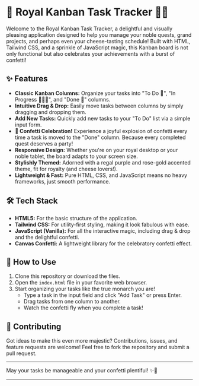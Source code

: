 # 👑 Royal Kanban Task Tracker 🧀🎉

Welcome to the Royal Kanban Task Tracker, a delightful and visually pleasing application designed to help you manage your noble quests, grand projects, and perhaps even your cheese-tasting schedule! Built with HTML, Tailwind CSS, and a sprinkle of JavaScript magic, this Kanban board is not only functional but also celebrates your achievements with a burst of confetti!

## ✨ Features

* **Classic Kanban Columns:** Organize your tasks into "To Do 📝", "In Progress 🏃‍♀️💨", and "Done 🎉" columns.
* **Intuitive Drag & Drop:** Easily move tasks between columns by simply dragging and dropping them.
* **Add New Tasks:** Quickly add new tasks to your "To Do" list via a simple input form.
* **🎉 Confetti Celebration!** Experience a joyful explosion of confetti every time a task is moved to the "Done" column. Because every completed quest deserves a party!
* **Responsive Design:** Whether you're on your royal desktop or your noble tablet, the board adapts to your screen size.
* **Stylishly Themed:** Adorned with a regal purple and rose-gold accented theme, fit for royalty (and cheese lovers!).
* **Lightweight & Fast:** Pure HTML, CSS, and JavaScript means no heavy frameworks, just smooth performance.

## 🛠️ Tech Stack

* **HTML5:** For the basic structure of the application.
* **Tailwind CSS:** For utility-first styling, making it look fabulous with ease.
* **JavaScript (Vanilla):** For all the interactive magic, including drag & drop and the delightful confetti.
* **Canvas Confetti:** A lightweight library for the celebratory confetti effect.

## 🚀 How to Use

1.  Clone this repository or download the files.
2.  Open the `index.html` file in your favorite web browser.
3.  Start organizing your tasks like the true monarch you are!
    * Type a task in the input field and click "Add Task" or press Enter.
    * Drag tasks from one column to another.
    * Watch the confetti fly when you complete a task!

## 💖 Contributing

Got ideas to make this even more majestic? Contributions, issues, and feature requests are welcome! Feel free to fork the repository and submit a pull request.

---

May your tasks be manageable and your confetti plentiful! ✨🧀
****
